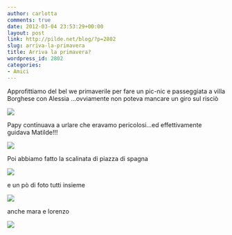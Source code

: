 ```yaml
---
author: carlotta
comments: true
date: 2012-03-04 23:53:29+00:00
layout: post
link: http://pilde.net/blog/?p=2802
slug: arriva-la-primavera
title: Arriva la primavera?
wordpress_id: 2802
categories:
- Amici
---
```


Approfittiamo del bel we primaverile per fare un pic-nic e passeggiata a villa Borghese con Alessia ...ovviamente non poteva mancare un giro sul risciò

![](http://pilde.net/blog/wp-content/uploads/2012/03/riscio1.jpg)

Papy continuava a urlare che eravamo pericolosi...ed effettivamente guidava Matilde!!!

![](http://pilde.net/blog/wp-content/uploads/2012/03/riscio2.jpg)

Poi abbiamo fatto la scalinata di piazza di spagna

![](http://pilde.net/blog/wp-content/uploads/2012/03/mmati.jpg)

e un pò di foto tutti insieme

![](http://pilde.net/blog/wp-content/uploads/2012/03/family.jpg)

anche mara e lorenzo

![](http://pilde.net/blog/wp-content/uploads/2012/03/tutti.jpg)
